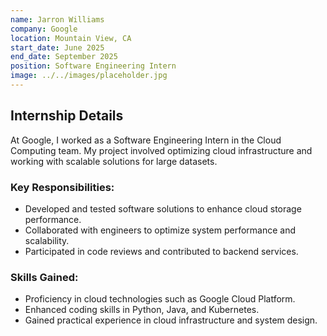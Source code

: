 ```yaml
---
name: Jarron Williams
company: Google
location: Mountain View, CA
start_date: June 2025
end_date: September 2025
position: Software Engineering Intern
image: ../../images/placeholder.jpg
---
```


## Internship Details

At Google, I worked as a Software Engineering Intern in the Cloud Computing team. My project involved optimizing cloud infrastructure and working with scalable solutions for large datasets.

### Key Responsibilities:
- Developed and tested software solutions to enhance cloud storage performance.
- Collaborated with engineers to optimize system performance and scalability.
- Participated in code reviews and contributed to backend services.

### Skills Gained:
- Proficiency in cloud technologies such as Google Cloud Platform.
- Enhanced coding skills in Python, Java, and Kubernetes.
- Gained practical experience in cloud infrastructure and system design.
